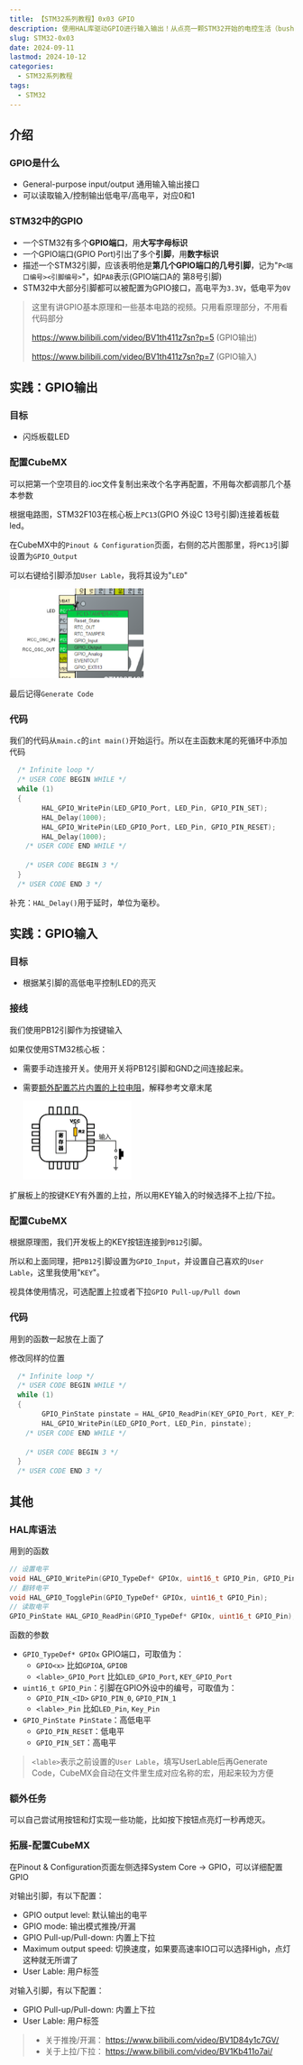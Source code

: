 ```yaml
---
title: 【STM32系列教程】0x03 GPIO
description: 使用HAL库驱动GPIO进行输入输出！从点亮一颗STM32开始的电控生活（bushi
slug: STM32-0x03
date: 2024-09-11
lastmod: 2024-10-12
categories:
  - STM32系列教程
tags:
  - STM32
---
```

## 介绍

### GPIO是什么

- General-purpose input/output 通用输入输出接口
- 可以读取输入/控制输出低电平/高电平，对应0和1

### STM32中的GPIO

- 一个STM32有多个**GPIO端口**，用**大写字母标识**
- 一个GPIO端口(GPIO Port)引出了多个**引脚**，用**数字标识**
- 描述一个STM32引脚，应该表明他是**第几个GPIO端口的几号引脚**，记为"`P<端口编号><引脚编号>`"，如`PA8`表示(GPIO端口A的 第8号引脚)
- STM32中大部分引脚都可以被配置为GPIO接口，高电平为`3.3V`，低电平为`0V`

>这里有讲GPIO基本原理和一些基本电路的视频。只用看原理部分，不用看代码部分
>
>https://www.bilibili.com/video/BV1th411z7sn?p=5 (GPIO输出)
>
>https://www.bilibili.com/video/BV1th411z7sn?p=7 (GPIO输入)

## 实践：GPIO输出

### 目标

- 闪烁板载LED

### 配置CubeMX

可以把第一个空项目的.ioc文件复制出来改个名字再配置，不用每次都调那几个基本参数

根据电路图，STM32F103在核心板上`PC13`(GPIO 外设C 13号引脚)连接着板载led。

在CubeMX中的`Pinout & Configuration`页面，右侧的芯片图那里，将`PC13`引脚设置为`GPIO_Output`

可以右键给引脚添加`User Lable`，我将其设为"`LED`"

<img src="image-20230730023141975.png" alt="image-20230730023141975" style="zoom: 50%;" /> 

最后记得`Generate Code`

### 代码

我们的代码从`main.c`的`int main()`开始运行。所以在主函数末尾的死循环中添加代码

```c
  /* Infinite loop */
  /* USER CODE BEGIN WHILE */
  while (1)
  {
        HAL_GPIO_WritePin(LED_GPIO_Port, LED_Pin, GPIO_PIN_SET);
        HAL_Delay(1000);
        HAL_GPIO_WritePin(LED_GPIO_Port, LED_Pin, GPIO_PIN_RESET);
        HAL_Delay(1000);
    /* USER CODE END WHILE */

    /* USER CODE BEGIN 3 */
  }
  /* USER CODE END 3 */
```

补充：`HAL_Delay()`用于延时，单位为毫秒。

## 实践：GPIO输入

### 目标

- 根据某引脚的高低电平控制LED的亮灭

### 接线

我们使用PB12引脚作为按键输入

如果仅使用STM32核心板：

- 需要手动连接开关。使用开关将PB12引脚和GND之间连接起来。

- 需要<u>额外配置芯片内置的上拉电阻</u>，解释参考文章末尾

  <img src="image-20241012020523622.png" alt="image-20241012020523622" style="zoom:25%;" /> 

扩展板上的按键KEY有外置的上拉，所以用KEY输入的时候选择不上拉/下拉。

### 配置CubeMX

根据原理图，我们开发板上的KEY按钮连接到`PB12`引脚。

所以和上面同理，把`PB12`引脚设置为`GPIO_Input`，并设置自己喜欢的`User Lable`，这里我使用"`KEY`"。

视具体使用情况，可选配置上拉或者下拉`GPIO Pull-up/Pull down`

### 代码

用到的函数一起放在上面了

修改同样的位置

```c
  /* Infinite loop */
  /* USER CODE BEGIN WHILE */
  while (1)
  {
        GPIO_PinState pinstate = HAL_GPIO_ReadPin(KEY_GPIO_Port, KEY_Pin);
        HAL_GPIO_WritePin(LED_GPIO_Port, LED_Pin, pinstate);
    /* USER CODE END WHILE */

    /* USER CODE BEGIN 3 */
  }
  /* USER CODE END 3 */
```

## 其他

### HAL库语法

用到的函数

```c
// 设置电平
void HAL_GPIO_WritePin(GPIO_TypeDef* GPIOx, uint16_t GPIO_Pin, GPIO_PinState PinState);
// 翻转电平
void HAL_GPIO_TogglePin(GPIO_TypeDef* GPIOx, uint16_t GPIO_Pin);
// 读取电平
GPIO_PinState HAL_GPIO_ReadPin(GPIO_TypeDef* GPIOx, uint16_t GPIO_Pin);
```

函数的参数

- `GPIO_TypeDef* GPIOx` GPIO端口，可取值为：
  - `GPIO<x>`
    比如`GPIOA`, `GPIOB`
  - `<lable>_GPIO_Port`
    比如`LED_GPIO_Port`, `KEY_GPIO_Port`
- `uint16_t GPIO_Pin`：引脚在GPIO外设中的编号，可取值为：
  - `GPIO_PIN_<ID>`
    `GPIO_PIN_0`, `GPIO_PIN_1`
  - `<lable>_Pin`
    比如`LED_Pin`, `Key_Pin`
- `GPIO_PinState PinState`：高低电平
  - `GPIO_PIN_RESET`：低电平
  - `GPIO_PIN_SET`：高电平

> `<lable>`表示之前设置的`User Lable`，填写UserLable后再Generate Code，CubeMX会自动在文件里生成对应名称的宏，用起来较为方便

### 额外任务

可以自己尝试用按钮和灯实现一些功能，比如按下按钮点亮灯一秒再熄灭。

### 拓展-配置CubeMX

在Pinout & Configuration页面左侧选择System Core -> GPIO，可以详细配置GPIO

对输出引脚，有以下配置：

- GPIO output level: 默认输出的电平
- GPIO mode: 输出模式推挽/开漏
- GPIO Pull-up/Pull-down: 内置上下拉
- Maximum output speed: 切换速度，如果要高速率IO口可以选择High，点灯这种就无所谓了
- User Lable: 用户标签

对输入引脚，有以下配置：

- GPIO Pull-up/Pull-down: 内置上下拉
- User Lable: 用户标签

> - 关于推挽/开漏： https://www.bilibili.com/video/BV1D84y1c7GV/
> - 关于上拉/下拉： https://www.bilibili.com/video/BV1Kb411o7ai/

